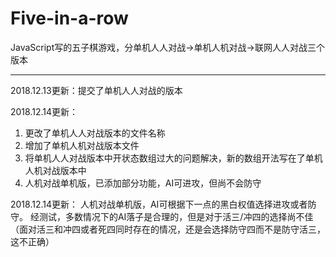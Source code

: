 # Five-in-a-row
 JavaScript写的五子棋游戏，分单机人人对战->单机人机对战->联网人人对战三个版本
 ***
 2018.12.13更新：提交了单机人人对战的版本

2018.12.14更新：
1. 更改了单机人人对战版本的文件名称
2. 增加了单机人机对战版本文件
3. 将单机人人对战版本中开状态数组过大的问题解决，新的数组开法写在了单机人机对战版本中
4. 人机对战单机版，已添加部分功能，AI可进攻，但尚不会防守

2018.12.14更新：
人机对战单机版，AI可根据下一点的黑白权值选择进攻或者防守。
经测试，多数情况下的AI落子是合理的，但是对于活三/冲四的选择尚不佳（面对活三和冲四或者死四同时存在的情况，还是会选择防守四而不是防守活三，这不正确）
